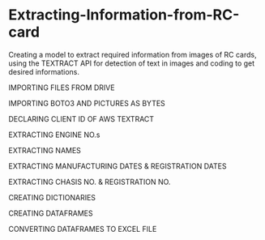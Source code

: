 # Extracting-Information-from-RC-card
Creating a model to extract required information from images of RC cards, using the TEXTRACT API for detection of text in images and coding to get desired informations.

IMPORTING FILES FROM DRIVE

IMPORTING BOTO3 AND PICTURES AS BYTES

DECLARING CLIENT ID OF AWS TEXTRACT

EXTRACTING ENGINE NO.s

EXTRACTING NAMES

EXTRACTING MANUFACTURING DATES & REGISTRATION DATES

EXTRACTING CHASIS NO. & REGISTRATION NO.

CREATING DICTIONARIES

CREATING DATAFRAMES

CONVERTING DATAFRAMES TO EXCEL FILE
